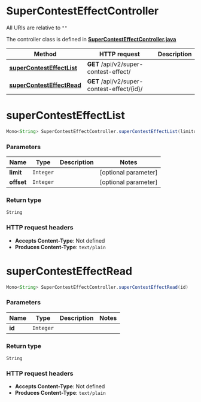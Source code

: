 # SuperContestEffectController

All URIs are relative to `""`

The controller class is defined in **[SuperContestEffectController.java](../../src/main/java/org/openapitools/controller/SuperContestEffectController.java)**

Method | HTTP request | Description
------------- | ------------- | -------------
[**superContestEffectList**](#superContestEffectList) | **GET** /api/v2/super-contest-effect/ | 
[**superContestEffectRead**](#superContestEffectRead) | **GET** /api/v2/super-contest-effect/{id}/ | 

<a name="superContestEffectList"></a>
# **superContestEffectList**
```java
Mono<String> SuperContestEffectController.superContestEffectList(limitoffset)
```



### Parameters
Name | Type | Description  | Notes
------------- | ------------- | ------------- | -------------
**limit** | `Integer` |  | [optional parameter]
**offset** | `Integer` |  | [optional parameter]

### Return type
`String`


### HTTP request headers
 - **Accepts Content-Type**: Not defined
 - **Produces Content-Type**: `text/plain`

<a name="superContestEffectRead"></a>
# **superContestEffectRead**
```java
Mono<String> SuperContestEffectController.superContestEffectRead(id)
```



### Parameters
Name | Type | Description  | Notes
------------- | ------------- | ------------- | -------------
**id** | `Integer` |  |

### Return type
`String`


### HTTP request headers
 - **Accepts Content-Type**: Not defined
 - **Produces Content-Type**: `text/plain`

